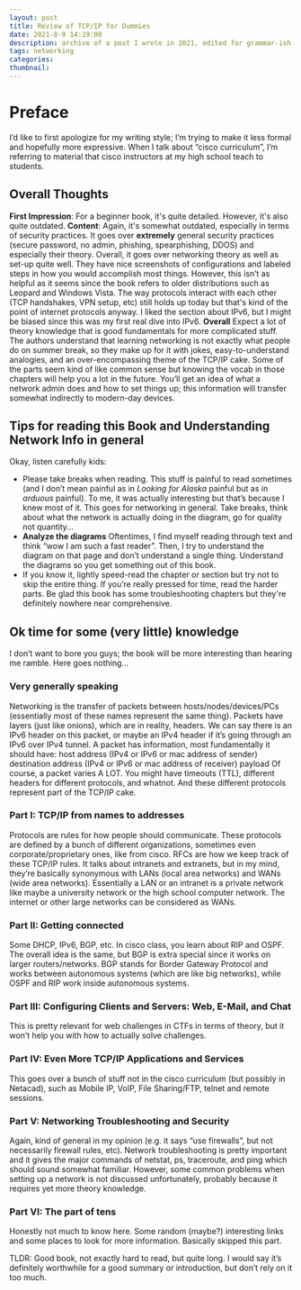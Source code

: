 ```yaml
---
layout: post
title: Review of TCP/IP for Dummies
date: 2021-8-9 14:19:00
description: archive of a post I wrote in 2021, edited for grammar-ish
tags: networking
categories: 
thumbnail: 
---
```


# Preface
I’d like to first apologize for my writing style; I’m trying to make it less formal and hopefully more expressive. When I talk about “cisco curriculum”, I’m referring to material that cisco instructors at my high school teach to students.

## Overall Thoughts
**First Impression**: For a beginner book, it's quite detailed. However, it's also quite outdated.
**Content**: Again, it's somewhat outdated, especially in terms of security practices. It goes over **extremely** general security practices (secure password, no admin, phishing, spearphishing, DDOS) and especially their theory. Overall, it goes over networking theory as well as set-up quite well. They have nice screenshots of configurations and labeled steps in how you would accomplish most things. However, this isn’t as helpful as it seems since the book refers to older distributions such as Leopard and Windows Vista. The way protocols interact with each other (TCP handshakes, VPN setup, etc) still holds up today but that's kind of the point of internet protocols anyway. I liked the section about IPv6, but I might be biased since this was my first real dive into IPv6.
**Overall** Expect a lot of theory knowledge that is good fundamentals for more complicated stuff. The authors understand that learning networking is not exactly what people do on summer break, so they make up for it with jokes, easy-to-understand analogies, and an over-encompassing theme of the TCP/IP cake. Some of the parts seem kind of like common sense but knowing the vocab in those chapters will help you a lot in the future. You’ll get an idea of what a network admin does and how to set things up; this information will transfer somewhat indirectly to modern-day devices.

## Tips for reading this Book and Understanding Network Info in general

Okay, listen carefully kids:
* Please take breaks when reading. This stuff is painful to read sometimes (and I don’t mean painful as in *Looking for Alaska* painful but as in *arduous* painful). To me, it was actually interesting but that’s because I knew most of it. This goes for networking in general. Take breaks, think about what the network is actually doing in the diagram, go for quality not quantity...
* **Analyze the diagrams** Oftentimes, I find myself reading through text and think “wow I am such a fast reader”. Then, I try to understand the diagram on that page and don’t understand a single thing. Understand the diagrams so you get something out of this book.
* If you know it, lightly speed-read the chapter or section but try not to skip the entire thing. If you’re really pressed for time, read the harder parts. Be glad this book has some troubleshooting chapters but they're definitely nowhere near comprehensive.

## Ok time for some (very little) knowledge
I don’t want to bore you guys; the book will be more interesting than hearing me ramble. Here goes nothing…

### Very generally speaking
Networking is the transfer of packets between hosts/nodes/devices/PCs (essentially most of these names represent the same thing). Packets have layers (just like onions), which are in reality, headers. We can say there is an IPv6 header on this packet, or maybe an IPv4 header if it’s going through an IPv6 over IPv4 tunnel. A packet has information, most fundamentally it should have:
host address (IPv4 or IPv6 or mac address of sender)
destination address (IPv4 or IPv6 or mac address of receiver)
payload
Of course, a packet varies A LOT. You might have timeouts (TTL), different headers for different protocols, and whatnot. And these different protocols represent part of the TCP/IP cake.

### Part I: TCP/IP from names to addresses
Protocols are rules for how people should communicate. These protocols are defined by a bunch of different organizations, sometimes even corporate/proprietary ones, like from cisco. RFCs are how we keep track of these TCP/IP rules. It talks about intranets and extranets, but in my mind, they’re basically synonymous with LANs (local area networks) and WANs (wide area networks). Essentially a LAN or an intranet is a private network like maybe a university network or the high school computer network. The internet or other large networks can be considered as WANs.

### Part II: Getting connected
Some DHCP, IPv6, BGP, etc. In cisco class, you learn about RIP and OSPF. The overall idea is the same, but BGP is extra special since it works on larger routers/networks. BGP stands for Border Gateway Protocol and works between autonomous systems (which are like big networks), while OSPF and RIP work inside autonomous systems.

### Part III: Configuring Clients and Servers: Web, E-Mail, and Chat
This is pretty relevant for web challenges in CTFs in terms of theory, but it won’t help you with how to actually solve challenges.

### Part IV: Even More TCP/IP Applications and Services
This goes over a bunch of stuff not in the cisco curriculum (but possibly in Netacad), such as Mobile IP, VoIP, File Sharing/FTP, telnet and remote sessions. 

### Part V: Networking Troubleshooting and Security
Again, kind of general in my opinion (e.g. it says “use firewalls”, but not necessarily firewall rules, etc). Network troubleshooting is pretty important and it gives the major commands of netstat, ps, traceroute, and ping which should sound somewhat familiar. However, some common problems when setting up a network is not discussed unfortunately, probably because it requires yet more theory knowledge.

### Part VI: The part of tens
Honestly not much to know here. Some random (maybe?) interesting links and some places to look for more information. Basically skipped this part.

TLDR: Good book, not exactly hard to read, but quite long. I would say it’s definitely worthwhile for a good summary or introduction, but don’t rely on it too much.